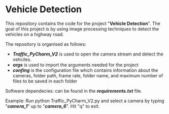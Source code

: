 # Vehicle Detection

This repository contains the code for the project "**Vehicle Detection**". The goal of this project is by using image processing techniques to detect the vehicles on a highway road. 

The repository is organised as follows:
- ***Traffic_PyCharm_V2*** is used to open the camera stream and detect the vehciles.
- ***args*** is used to import the arguments needed for the project
- ***confing*** is the configuration file which contains information about the cameras, folder path, frame rate, folder name, and maximum number of files to be saved in each folder

Software dependecies: 
can be found in the ***requirements.txt*** file.

Example:
Run python Traffic_PyCharm_V2.py and select a camera by typing "***camera_1***" up to "***camera_6***". Hit "q" to exit.
